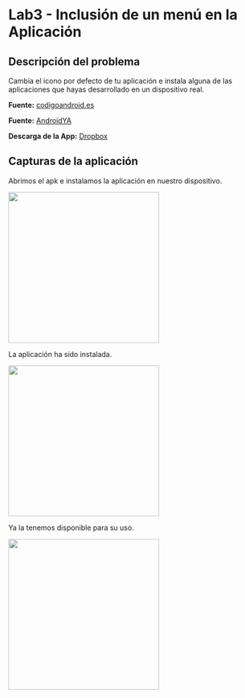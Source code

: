 # Lab3 - Inclusión de un menú en la Aplicación #

## Descripción del problema ##
Cambia el icono por defecto de tu aplicación e instala alguna de las aplicaciones que hayas desarrollado en un dispositivo real.

**Fuente:** [codigoandroid.es](http://www.codigoandroid.es/curso-programacion-android/como-cambiar-el-icono-de-aplicacion-android/#asistente-android-studio)

**Fuente:** [AndroidYA](http://www.tutorialesprogramacionya.com/javaya/androidya/androidstudioya/detalleconcepto.php?codigo=17&inicio=0)

**Descarga de la App:** [Dropbox](https://dl.dropboxusercontent.com/u/52992573/PGL/Lab3/jcd.apk)

## Capturas de la aplicación ##

Abrimos el apk e instalamos la aplicación en nuestro dispositivo.

<img src="https://dl.dropboxusercontent.com/u/52992573/PGL/Lab3/Lab3_4_Iconos_001.png" width="300">

La aplicación ha sido instalada.

<img src="https://dl.dropboxusercontent.com/u/52992573/PGL/Lab3/Lab3_4_Iconos_002.png" width="300">

Ya la tenemos disponible para su uso.

<img src="https://dl.dropboxusercontent.com/u/52992573/PGL/Lab3/Lab3_4_Iconos_003.png" width="300">
